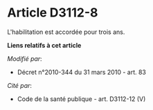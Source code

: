 # Article D3112-8

L'habilitation est accordée pour trois ans.

**Liens relatifs à cet article**

_Modifié par_:

  - Décret n°2010-344 du 31 mars 2010 - art. 83

_Cité par_:

  - Code de la santé publique - art. D3112-12 (V)
